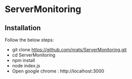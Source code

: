 # ServerMonitoring

## Installation

Follow the below steps:
- git clone https://github.com/nrats/ServerMonitoring.git
- cd ServerMonitoring
- npm install
- node index.js
- Open google chrome : http://localhost:3000
